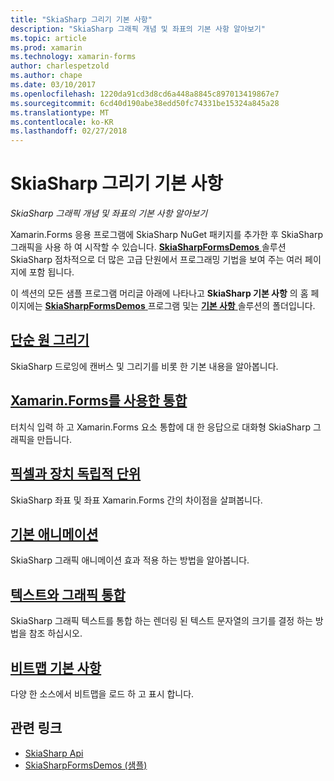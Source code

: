 ```yaml
---
title: "SkiaSharp 그리기 기본 사항"
description: "SkiaSharp 그래픽 개념 및 좌표의 기본 사항 알아보기"
ms.topic: article
ms.prod: xamarin
ms.technology: xamarin-forms
author: charlespetzold
ms.author: chape
ms.date: 03/10/2017
ms.openlocfilehash: 1220da91cd3d8cd6a448a8845c897013419867e7
ms.sourcegitcommit: 6cd40d190abe38edd50fc74331be15324a845a28
ms.translationtype: MT
ms.contentlocale: ko-KR
ms.lasthandoff: 02/27/2018
---
```

# <a name="skiasharp-drawing-basics"></a>SkiaSharp 그리기 기본 사항

_SkiaSharp 그래픽 개념 및 좌표의 기본 사항 알아보기_

Xamarin.Forms 응용 프로그램에 SkiaSharp NuGet 패키지를 추가한 후 SkiaSharp 그래픽을 사용 하 여 시작할 수 있습니다. [ **SkiaSharpFormsDemos** ](https://developer.xamarin.com/samples/xamarin-forms/SkiaSharpForms/SkiaSharpFormsDemos/) 솔루션 SkiaSharp 점차적으로 더 많은 고급 단원에서 프로그래밍 기법을 보여 주는 여러 페이지에 포함 됩니다.

이 섹션의 모든 샘플 프로그램 머리글 아래에 나타나고 **SkiaSharp 기본 사항** 의 홈 페이지에는 [ **SkiaSharpFormsDemos** ](https://developer.xamarin.com/samples/xamarin-forms/SkiaSharpForms/SkiaSharpFormsDemos/) 프로그램 및는 [ **기본 사항** ](https://github.com/xamarin/xamarin-forms-samples/tree/master/SkiaSharpForms/SkiaSharpFormsDemos/SkiaSharpFormsDemos/SkiaSharpFormsDemos/Basics) 솔루션의 폴더입니다.

## <a name="drawing-a-simple-circlecirclemd"></a>[단순 원 그리기](circle.md)

SkiaSharp 드로잉에 캔버스 및 그리기를 비롯 한 기본 내용을 알아봅니다.

## <a name="integrating-with-xamarinformsintegrationmd"></a>[Xamarin.Forms를 사용한 통합](integration.md)

터치식 입력 하 고 Xamarin.Forms 요소 통합에 대 한 응답으로 대화형 SkiaSharp 그래픽을 만듭니다.

## <a name="pixels-and-device-independent-unitspixelsmd"></a>[픽셀과 장치 독립적 단위](pixels.md)

SkiaSharp 좌표 및 좌표 Xamarin.Forms 간의 차이점을 살펴봅니다.

## <a name="basic-animationanimationmd"></a>[기본 애니메이션](animation.md)

SkiaSharp 그래픽 애니메이션 효과 적용 하는 방법을 알아봅니다.

## <a name="integrating-text-and-graphicstextmd"></a>[텍스트와 그래픽 통합](text.md)

SkiaSharp 그래픽 텍스트를 통합 하는 렌더링 된 텍스트 문자열의 크기를 결정 하는 방법을 참조 하십시오.

## <a name="bitmap-basicsbitmapsmd"></a>[비트맵 기본 사항](bitmaps.md)

다양 한 소스에서 비트맵을 로드 하 고 표시 합니다.


## <a name="related-links"></a>관련 링크

- [SkiaSharp Api](https://developer.xamarin.com/api/root/SkiaSharp/)
- [SkiaSharpFormsDemos (샘플)](https://developer.xamarin.com/samples/xamarin-forms/SkiaSharpForms/SkiaSharpFormsDemos/)
